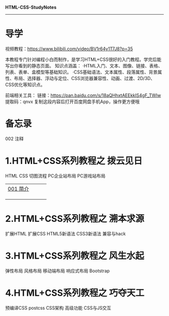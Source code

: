 **HTML-CSS-StudyNotes**

***

# 导学

视频教程：https://www.bilibili.com/video/BV1r64y1T7J8?p=35

本教程专门针对编程小白而制作，是学习HTML+CSS很好的入门教程。学完后能写出你看到的静态页面。
知识点涵盖：
·HTML入门、文本、图像、链接、表格、列表、表单、盒模型等基础知识。
·CSS基础语法、文本属性、段落属性、背景属性、布局、选择器、浮动与定位、CSS浏览器兼容性、动画、过渡、2D/3D、CSS优化等知识点。

前端相关工具：
链接：https://pan.baidu.com/s/18aQHhxtAEEkkIS4gF_TWIw 
提取码：qnvx 
复制这段内容后打开百度网盘手机App，操作更方便哦

# 备忘录

002 注释



# 1.HTML+CSS系列教程之 拨云见日

HTML CSS 切图流程 PC企业站布局 PC游戏站布局

|                                                              |      |      |      |
| ------------------------------------------------------------ | ---- | ---- | ---- |
| <a href="01 HTML-CSS-切图-企业网站游戏网站\001 简介\001 简介.md">001 简介</a> |      |      |      |
|                                                              |      |      |      |
|                                                              |      |      |      |
|                                                              |      |      |      |



# 2.HTML+CSS系列教程之 溯本求源

扩展HTML 扩展CSS HTML5新语法 CSS3新语法 兼容与hack



# 3.HTML+CSS系列教程之 风生水起

弹性布局 风格布局 移动端布局 响应式布局 Bootstrap



# 4.HTML+CSS系列教程之 巧夺天工

预编译CSS postcss CSS架构 高级功能 CSS与JS交互



